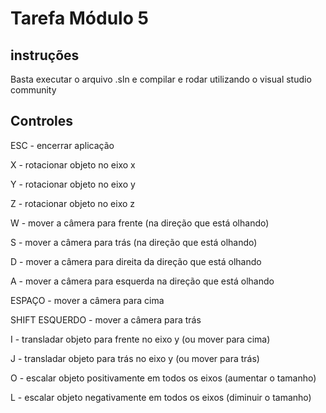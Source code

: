 # Tarefa Módulo 5
 
## instruções
 
Basta executar o arquivo .sln e compilar e rodar utilizando o visual studio community
 
## Controles
 
ESC - encerrar aplicação
 
X - rotacionar objeto no eixo x
 
Y - rotacionar objeto no eixo y
 
Z - rotacionar objeto no eixo z
 
W - mover a câmera para frente (na direção que está olhando)
 
S - mover a câmera para trás (na direção que está olhando)
 
D - mover a câmera para direita da direção que está olhando
 
A - mover a câmera para esquerda na direção que está olhando
 
ESPAÇO - mover a câmera para cima
 
SHIFT ESQUERDO - mover a câmera para trás
 
I - transladar objeto para frente no eixo y (ou mover para cima)
 
J - transladar objeto para trás no eixo y (ou mover para trás)
 
O - escalar objeto positivamente em todos os eixos (aumentar o tamanho)
 
L - escalar objeto negativamente em todos os eixos (diminuir o tamanho)